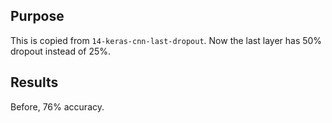## Purpose

This is copied from `14-keras-cnn-last-dropout`. Now the last layer has 50%
dropout instead of 25%.


## Results

Before, 76% accuracy.

```

```
